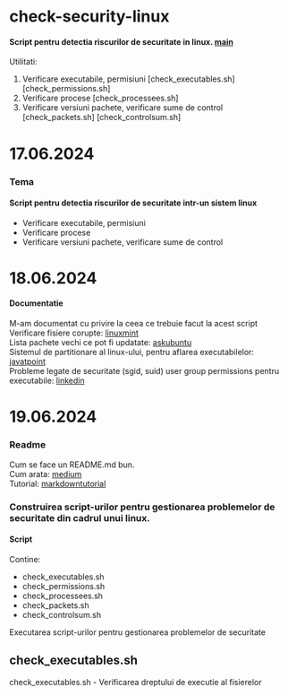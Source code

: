 # check-security-linux
#### Script pentru detectia riscurilor de securitate in linux. [main](####script)  
Utilitati:  
1. Verificare executabile, permisiuni [check_executables.sh] [check_permissions.sh]
2. Verificare procese [check_processees.sh]
3. Verificare versiuni pachete, verificare sume de control [check_packets.sh] [check_controlsum.sh]

# 17.06.2024
### Tema
#### Script pentru detectia riscurilor de securitate intr-un sistem linux
* Verificare executabile, permisiuni
* Verificare procese
* Verificare versiuni pachete, verificare sume de control

# 18.06.2024
#### Documentatie
M-am documentat cu privire la ceea ce trebuie facut la acest script  
Verificare fisiere corupte: [linuxmint](https://forums.linuxmint.com/viewtopic.php?t=359105)  
Lista pachete vechi ce pot fi updatate: [askubuntu](https://askubuntu.com/questions/221385/how-to-find-which-package-can-be-updated)  
Sistemul de partitionare al linux-ului, pentru aflarea executabilelor: [javatpoint](https://www.javatpoint.com/linux-file-system)  
Probleme legate de securitate (sgid, suid) user group permissions pentru executabile: [linkedin](https://www.linkedin.com/advice/3/what-implications-setting-suid-sgid-sticky-abvde)

# 19.06.2024
### Readme
Cum se face un README.md bun.  
Cum arata: [medium](https://medium.com/@saumya.ranjan/how-to-write-a-readme-md-file-markdown-file-20cb7cbcd6f)  
Tutorial: [markdowntutorial](https://www.markdowntutorial.com/)

### Construirea script-urilor pentru gestionarea problemelor de securitate din cadrul unui linux.  
#### Script  
Contine:  
* check_executables.sh
* check_permissions.sh
* check_processees.sh
* check_packets.sh
* check_controlsum.sh

Executarea script-urilor pentru gestionarea problemelor de securitate
## check_executables.sh
check_executables.sh - Verificarea dreptului de executie al fisierelor